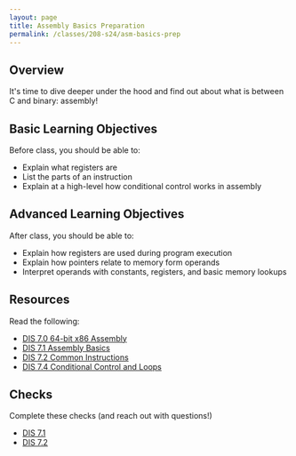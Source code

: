 ```yaml
---
layout: page
title: Assembly Basics Preparation
permalink: /classes/208-s24/asm-basics-prep
---
```


## Overview
It's time to dive deeper under the hood and find out about what is between C and binary: assembly!

## Basic Learning Objectives
Before class, you should be able to:
* Explain what registers are
* List the parts of an instruction
* Explain at a high-level how conditional control works in assembly

## Advanced Learning Objectives
After class, you should be able to:
* Explain how registers are used during program execution
* Explain how pointers relate to memory form operands
* Interpret operands with constants, registers, and basic memory lookups

## Resources
Read the following:
* [DIS 7.0 64-bit x86 Assembly](https://diveintosystems.org/book/C7-x86_64/index.html)
* [DIS 7.1 Assembly Basics](https://diveintosystems.org/book/C7-x86_64/basics.html)
* [DIS 7.2 Common Instructions](https://diveintosystems.org/book/C7-x86_64/common.html)
* [DIS 7.4 Conditional Control and Loops](https://diveintosystems.org/book/C7-x86_64/conditional_control_loops.html)

## Checks
Complete these checks (and reach out with questions!)
* [DIS 7.1](https://diveintosystems.org/exercises/section-7_1.html)
* [DIS 7.2](https://diveintosystems.org/exercises/section-7_2.html)
